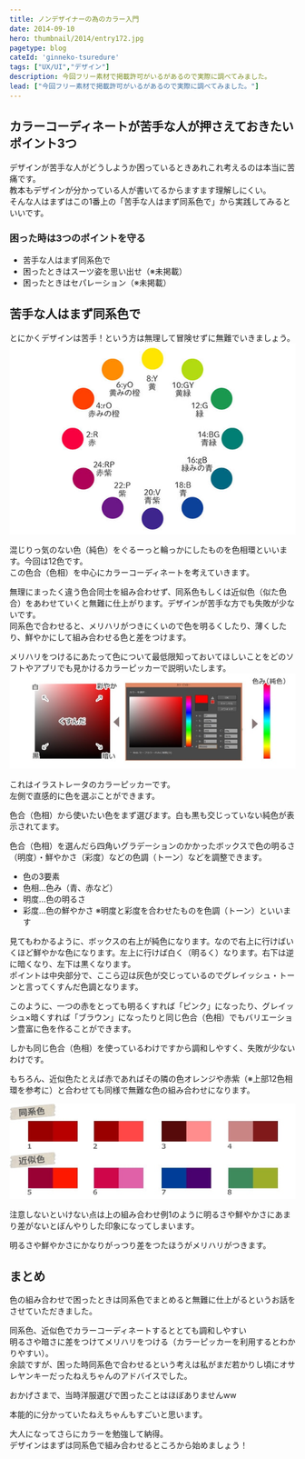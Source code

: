 ```yaml
---
title: ノンデザイナーの為のカラー入門
date: 2014-09-10
hero: thumbnail/2014/entry172.jpg
pagetype: blog
cateId: 'ginneko-tsuredure'
tags: ["UX/UI","デザイン"]
description: 今回フリー素材で掲載許可がいるがあるので実際に調べてみました。
lead: ["今回フリー素材で掲載許可がいるがあるので実際に調べてみました。"]
---
```


## カラーコーディネートが苦手な人が押さえておきたいポイント3つ

デザインが苦手な人がどうしようか困っているときあれこれ考えるのは本当に苦痛です。<br>教本もデザインが分かっている人が書いてるからますます理解しにくい。<br>そんな人はまずはこの1番上の「苦手な人はまず同系色で」から実践してみるといいです。

### 困った時は3つのポイントを守る
* 苦手な人はまず同系色で
* 困ったときはスーツ姿を思い出せ（※未掲載）
* 困ったときはセパレーション（※未掲載）

## 苦手な人はまず同系色で
とにかくデザインは苦手！という方は無理して冒険せずに無難でいきましょう。
![12色相環](./images/2014/entry193-1.jpg)

混じりっ気のない色（純色）をぐるーっと輪っかにしたものを色相環といいます。今回は12色です。<br>
この色合（色相）を中心にカラーコーディネートを考えていきます。

無理にまったく違う色合同士を組み合わせず、同系色もしくは近似色（似た色合）をあわせていくと無難に仕上がります。デザインが苦手な方でも失敗が少ないです。<br>
同系色で合わせると、メリハリがつきにくいので色を明るくしたり、薄くしたり、鮮やかにして組み合わせる色と差をつけます。

メリハリをつけるにあたって色について最低限知っておいてほしいことをどのソフトやアプリでも見かけるカラーピッカーで説明いたします。
![12色相環](./images/2014/entry193-2.jpg)

これはイラストレータのカラーピッカーです。<br>
左側で直感的に色を選ぶことができます。

色合（色相）から使いたい色をまず選びます。白も黒も交じっていない純色が表示されてます。

色合（色相）を選んだら四角いグラデーションのかかったボックスで色の明るさ（明度）・鮮やかさ（彩度）などの色調（トーン）などを調整できます。

* 色の3要素
* 色相…色み（青、赤など）
* 明度…色の明るさ
* 彩度…色の鮮やかさ
※明度と彩度を合わせたものを色調（トーン）といいます

見てもわかるように、ボックスの右上が純色になります。なので右上に行けばいくほど鮮やかな色になります。左上に行けば白く（明るく）なります。右下は逆に暗くなり、左下は黒くなります。<br>
ポイントは中央部分で、ここら辺は灰色が交じっているのでグレイッシュ・トーンと言ってくすんだ色調となります。

このように、一つの赤をとっても明るくすれば「ピンク」になったり、グレイッシュ×暗くすれば「ブラウン」になったりと同じ色合（色相）でもバリエーション豊富に色を作ることができます。

しかも同じ色合（色相）を使っているわけですから調和しやすく、失敗が少ないわけです。

もちろん、近似色たとえば赤であればその隣の色オレンジや赤紫（※上部12色相環を参考に）と合わせても同様で無難な色の組み合わせになります。

![12色相環](./images/2014/entry193-3.jpg)

注意しないといけない点は上の組み合わせ例1のように明るさや鮮やかさにあまり差がないとぼんやりした印象になってしまいます。

明るさや鮮やかさにかなりがっつり差をつたほうがメリハリがつきます。

## まとめ
色の組み合わせで困ったときは同系色でまとめると無難に仕上がるというお話をさせていただきました。

同系色、近似色でカラーコーディネートするととても調和しやすい<br>
明るさや暗さに差をつけてメリハリをつける（カラーピッカーを利用するとわかりやすい）。<br>
余談ですが、困った時同系色で合わせるという考えは私がまだ若かりし頃にオサレヤンキーだったねえちゃんのアドバイスでした。

おかげさまで、当時洋服選びで困ったことはほぼありませんww

本能的に分かっていたねえちゃんもすごいと思います。

大人になってさらにカラーを勉強して納得。<br>
デザインはまずは同系色で組み合わせるところから始めましょう！
